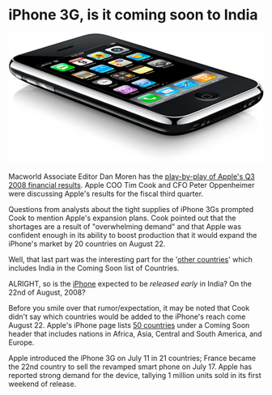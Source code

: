 # iPhone 3G, is it coming soon to India

<img class="medium" src="/static/2008/iphone-3g.png" alt="Apple iPhone 3G" loading="lazy">

Macworld Associate Editor Dan Moren has the <a href="http://www.macworld.com/article/134594/2008/07/liveupdate.html">play-by-play of Apple's Q3 2008 financial results</a>. Apple COO Tim Cook and CFO Peter Oppenheimer were discussing Apple's results for the fiscal third quarter.

Questions from analysts about the tight supplies of iPhone 3Gs prompted Cook to mention Apple's expansion plans. Cook pointed out that the shortages are a result of "overwhelming demand" and that Apple was confident enough in its ability to boost production that it would expand the iPhone's market by 20 countries on August 22.

Well, that last part was the interesting part for the '<a href="http://www.apple.com/iphone/countries/">other countries</a>' which includes India in the Coming Soon list of Countries.

ALRIGHT, so is the <a href="http://www.apple.com/iphone/">iPhone</a> expected to be <em>released early</em> in India? On the 22nd of August, 2008?

Before you smile over that rumor/expectation, it may be noted that Cook didn't say which countries would be added to the iPhone's reach come August 22. Apple's iPhone page lists <a href="http://www.apple.com/iphone/countries/">50 countries</a> under a Coming Soon header that includes nations in Africa, Asia, Central and South America, and Europe.

Apple introduced the iPhone 3G on July 11 in 21 countries; France became the 22nd country to sell the revamped smart phone on July 17. Apple has reported strong demand for the device, tallying 1 million units sold in its first weekend of release.
